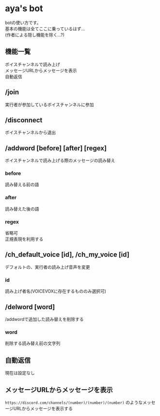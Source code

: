 <!-- 
botの使い方
ここへのページ(https://github.com/*username*/discord-bot/blob/main/How-to-use.md)をbotの説明文に貼ると便利
 -->
# aya's bot<!-- 作者名 -->
botの使い方です。  
基本の機能は全てここに乗っているはず...  
(作者による隠し機能を除く...?)  
## 機能一覧
ボイスチャンネルで読み上げ  
メッセージURLからメッセージを表示  
自動返信
## /join
実行者が参加しているボイスチャンネルに参加
## /disconnect
ボイスチャンネルから退出
## /addword [before] [after] [regex]
ボイスチャンネルで読み上げる際のメッセージの読み替え
### before
読み替える前の語
### after
読み替えた後の語
### regex
省略可  
正規表現を利用する
## /ch_default_voice [id], /ch_my_voice [id]
デフォルトの、実行者の読み上げ音声を変更
### id
読み上げ者名(VOICEVOXに存在するもののみ選択可)
## /delword [word]
/addwordで追加した読み替えを削除する
### word
削除する読み替え前の文字列
## 自動返信
現在は設定なし
## メッセージURLからメッセージを表示
`https://discord.com/channels/(number)/(number)/(number)` のようなメッセージURLからメッセージを表示する
